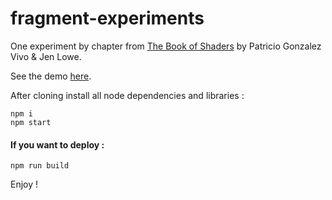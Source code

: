 # fragment-experiments
One experiment by chapter from [The Book of Shaders](https://thebookofshaders.com/) by Patricio Gonzalez Vivo &amp; Jen Lowe.

See the demo [here](http://www.mathis-biabiany.fr/lab/fragment).

After cloning install all node dependencies and libraries :  
```shell
npm i
npm start
```

#### If you want to deploy  :
```shell
npm run build
```

Enjoy !
